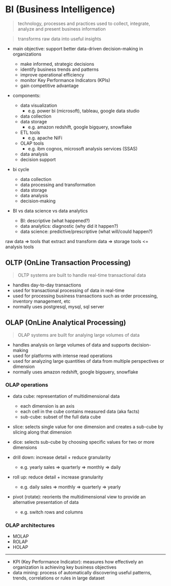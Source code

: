 
# BI (Business Intelligence)

> technology, processes and practices used to collect, integrate, analyze and present business information

> transforms raw data into useful insights

- main objective: support better data-driven decision-making in organizations
  - make informed, strategic decisions
  - identify business trends and patterns
  - improve operational efficiency
  - monitor Key Performance Indicators (KPIs)
  - gain competitive advantage

- components:
  - data visualization
    - e.g. power bi (microsoft), tableau, google data studio
  - data collection
  - data storage
    - e.g. amazon redshift, google bigquery, snowflake
  - ETL tools
    - e.g. apache NiFi
  - OLAP tools
    - e.g. ibm cognos, microsoft analysis services (SSAS)
  - data analysis
  - decision support

- bi cycle
  - data collection
  - data processing and transformation
  - data storage
  - data analysis
  - decision-making

- BI vs data science vs data analytics
  - BI: descriptive (what happened?)
  - data analytics: diagnostic (why did it happen?)
  - data science: predictive/prescriptive (what will/could happen?)

raw data => tools that extract and transform data => storage tools <= analysis tools

## OLTP (OnLine Transaction Processing)

> OLTP systems are built to handle real-time transactional data

- handles day-to-day transactions
- used for transactional processing of data in real-time
- used for processing business transactions such as order processing, inventory management, etc
- normally uses postgresql, mysql, sql server

## OLAP (OnLine Analytical Processing)

> OLAP systems are built for analying large volumes of data

- handles analysis on large volumes of data and supports decision-making
- used for platforms with intense read operations
- used for analyzing large quantities of data from multiple perspectives or dimension
- normally uses amazon redshift, google bigquery, snowflake

### OLAP operations

- data cube: representation of multidimensional data
  - each dimension is an axis
  - each cell in the cube contains measured data (aka facts)
  - sub-cube: subset of the full data cube

- slice: selects single value for one dimension and creates a sub-cube by slicing along that dimension
- dice: selects sub-cube by choosing specific values for two or more dimensions
- drill down: increase detail + reduce granularity
  - e.g. yearly sales => quarterly => monthly => daily
- roll up: reduce detail + increase granularity
  - e.g. daily sales => monthly => quarterly => yearly
- pivot (rotate): reorients the multidimensional view to provide an alternative presentation of data
  - e.g. switch rows and columns

### OLAP architectures

- MOLAP
- ROLAP
- HOLAP

---

- KPI (Key Performance Indicator): measures how effectively an organization is achieving key business objectives
- data mining: process of automatically discovering useful patterns, trends, correlations or rules in large dataset

